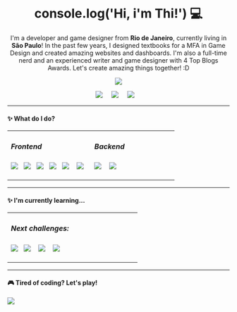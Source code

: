 <h1 align='center'> console.log('Hi, i'm Thi!') 💻 </h1>

<p align='center'>
  I'm a developer and game designer from <b>Rio de Janeiro</b>, currently living in <b>São Paulo</b>! In the past few years, I designed textbooks for a MFA in Game Design and created amazing websites and dashboards. I'm also a full-time nerd and an experienced writer and game designer with 4 Top Blogs Awards. Let's create amazing things together! :D
</p>
<p align='center'>
  <a href="#"><img src="https://visitor-badge.glitch.me/badge?page_id=juxthi.uxthi"></a>
</p>


<p align='center'>
  <a href="https://twitter.com/thiwtf"><img src="https://img.shields.io/badge/twitter-%231DA1F2.svg?&style=for-the-badge&logo=twitter&logoColor=white" /></a>&nbsp;&nbsp;&nbsp;&nbsp;
  <a href="https://www.linkedin.com/in/gamedesignbrasil/"><img src="https://img.shields.io/badge/linkedin-%230077B5.svg?&style=for-the-badge&logo=linkedin&logoColor=white" /></a>&nbsp;&nbsp;&nbsp;&nbsp;
  <a href="mailto:thiago@spelbook.com.brb?subject=Oi%20Thi"><img src="https://img.shields.io/badge/gmail-%23D14836.svg?&style=for-the-badge&logo=gmail&logoColor=white" /></a>&nbsp;&nbsp;&nbsp;&nbsp;
</p>

<hr>

<h4>✨ What do I do?</h4>
<table>
  <tr>
    <td valign="top" width="50%">
    <h5>Frontend</h5>
    <p>
      <img src="https://img.shields.io/badge/html5%20-%23e34f26.svg?&style=for-the-badge&logo=html5&logoColor=white" />&nbsp;&nbsp;
      <img src="https://img.shields.io/badge/css3%20-%231572B6.svg?&style=for-the-badge&logo=css3&logoColor=white" />&nbsp;&nbsp;
      <img src="https://img.shields.io/badge/javascript%20-%23F7DF1E.svg?&style=for-the-badge&logo=javascript&logoColor=white" />&nbsp;&nbsp;
      <img src="https://img.shields.io/badge/react%20-%230769ad.svg?&style=for-the-badge&logo=react&logoColor=white" />&nbsp;&nbsp;
      <img src="https://img.shields.io/badge/styledcomponents%20-%23db7093.svg?&style=for-the-badge&logo=styled-components&logoColor=white" />&nbsp;&nbsp;&nbsp;     
      <img src="https://img.shields.io/badge/gatsby%20-%23339933.svg?&style=for-the-badge&logo=gatsby&logoColor=white" />&nbsp;&nbsp;
    </p>
    </td>
    <td valign="top" width="50%">
      <h5>Backend</h5>
        <p>
          <img src="https://img.shields.io/badge/node.js%20-%23339933.svg?&style=for-the-badge&logo=node.js&logoColor=white" />&nbsp;&nbsp;&nbsp;
          <img src="https://img.shields.io/badge/sql%20-%234d97ff.svg?&style=for-the-badge&logo=sql&logoColor=white" />&nbsp;&nbsp;&nbsp;
        </p>
    </td>
   </tr>
 </table>

<hr>

<h4>✨ I'm currently learning...</h4>
<table>
  <tr>
    <td valign="top" width="50%">
      <h5>Next challenges:</h5>
      <p>
        <img src="https://img.shields.io/badge/next.js%20-%23339933.svg?&style=for-the-badge&logo=next.js&logoColor=white" />&nbsp;&nbsp;
        <img src="https://img.shields.io/badge/unity%20-%23339933.svg?&style=for-the-badge&logo=unity&logoColor=white" />&nbsp;&nbsp;&nbsp;
        <img src="https://img.shields.io/badge/csharp%20-%23339933.svg?&style=for-the-badge&logo=c#&logoColor=white" />&nbsp;&nbsp;&nbsp; 
        <img src="https://img.shields.io/badge/python%20-%23339933.svg?&style=for-the-badge&logo=python&logoColor=white" />&nbsp;&nbsp;&nbsp; 
      </p>
    </td>
   </tr>
 </table>

<hr>

<h4>🎮 Tired of coding? Let's play!</h4>
<p align="left">
  <a href="https://steamcommunity.com/id/thiwtf"><img src="https://img.shields.io/badge/Steam-%23000000.svg?&style=for-the-badge&logo=steam&logoColor=white" /></a>&nbsp;&nbsp;&nbsp;
</p>


